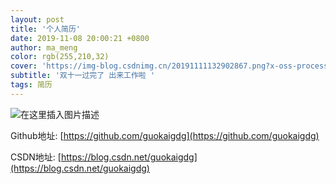 ```yaml
---
layout: post
title: '个人简历'
date: 2019-11-08 20:00:21 +0800
author: ma_meng
color: rgb(255,210,32)
cover: 'https://img-blog.csdnimg.cn/20191111132902867.png?x-oss-process=image/watermark,type_ZmFuZ3poZW5naGVpdGk,shadow_10,text_aHR0cHM6Ly9ibG9nLmNzZG4ubmV0L2d1b2thaWdkZw==,size_16,color_FFFFFF,t_70'
subtitle: '双十一过完了 出来工作啦 '
tags: 简历 
---
```


![在这里插入图片描述](https://img-blog.csdnimg.cn/2019111114240266.png?x-oss-process=image/watermark,type_ZmFuZ3poZW5naGVpdGk,shadow_10,text_aHR0cHM6Ly9ibG9nLmNzZG4ubmV0L2d1b2thaWdkZw==,size_16,color_FFFFFF,t_70)

Github地址: [https://github.com/guokaigdg](https://github.com/guokaigdg)

CSDN地址: [https://blog.csdn.net/guokaigdg](https://blog.csdn.net/guokaigdg)